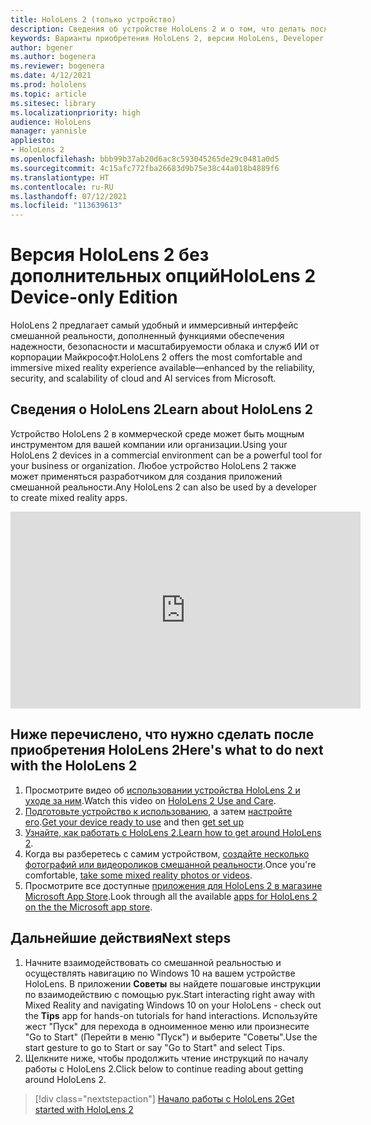 ```yaml
---
title: HoloLens 2 (только устройство)
description: Сведения об устройстве HoloLens 2 и о том, что делать после получения устройства.
keywords: Варианты приобретения HoloLens 2, версии HoloLens, Developer Edition
author: bgener
ms.author: bogenera
ms.reviewer: bogenera
ms.date: 4/12/2021
ms.prod: hololens
ms.topic: article
ms.sitesec: library
ms.localizationpriority: high
audience: HoloLens
manager: yannisle
appliesto:
- HoloLens 2
ms.openlocfilehash: bbb99b37ab20d6ac8c593045265de29c0481a0d5
ms.sourcegitcommit: 4c15afc772fba26683d9b75e38c44a018b4889f6
ms.translationtype: HT
ms.contentlocale: ru-RU
ms.lasthandoff: 07/12/2021
ms.locfileid: "113639613"
---
```

# <a name="hololens-2-device-only-edition"></a><span data-ttu-id="39840-104">Версия HoloLens 2 без дополнительных опций</span><span class="sxs-lookup"><span data-stu-id="39840-104">HoloLens 2 Device-only Edition</span></span>

<span data-ttu-id="39840-105">HoloLens 2 предлагает самый удобный и иммерсивный интерфейс смешанной реальности, дополненный функциями обеспечения надежности, безопасности и масштабируемости облака и служб ИИ от корпорации Майкрософт.</span><span class="sxs-lookup"><span data-stu-id="39840-105">HoloLens 2 offers the most comfortable and immersive mixed reality experience available—enhanced by the reliability, security, and scalability of cloud and AI services from Microsoft.</span></span>

## <a name="learn-about-hololens-2"></a><span data-ttu-id="39840-106">Сведения о HoloLens 2</span><span class="sxs-lookup"><span data-stu-id="39840-106">Learn about HoloLens 2</span></span>
<span data-ttu-id="39840-107">Устройство HoloLens 2 в коммерческой среде может быть мощным инструментом для вашей компании или организации.</span><span class="sxs-lookup"><span data-stu-id="39840-107">Using your HoloLens 2 devices in a commercial environment can be a powerful tool for your business or organization.</span></span> <span data-ttu-id="39840-108">Любое устройство HoloLens 2 также может применяться разработчиком для создания приложений смешанной реальности.</span><span class="sxs-lookup"><span data-stu-id="39840-108">Any HoloLens 2 can also be used by a developer to create mixed reality apps.</span></span>

<iframe width="560" height="315" src="https://www.youtube.com/embed/XwOnHqiNAeU" frameborder="0" allow="accelerometer; autoplay; clipboard-write; encrypted-media; gyroscope; picture-in-picture" allowfullscreen></iframe>

## <a name="heres-what-to-do-next-with-the-hololens-2"></a><span data-ttu-id="39840-109">Ниже перечислено, что нужно сделать после приобретения HoloLens 2</span><span class="sxs-lookup"><span data-stu-id="39840-109">Here's what to do next with the HoloLens 2</span></span>

1. <span data-ttu-id="39840-110">Просмотрите видео об [использовании устройства HoloLens 2 и уходе за ним](/hololens/hololens2-maintenance##HoloLens-2-Use-and-Care).</span><span class="sxs-lookup"><span data-stu-id="39840-110">Watch this video on [HoloLens 2 Use and Care](/hololens/hololens2-maintenance##HoloLens-2-Use-and-Care).</span></span>
1. <span data-ttu-id="39840-111">[Подготовьте устройство к использованию](/hololens/hololens2-setup), а затем [настройте его](/hololens/hololens2-start).</span><span class="sxs-lookup"><span data-stu-id="39840-111">[Get your device ready to use](/hololens/hololens2-setup) and then [get set up](/hololens/hololens2-start)</span></span>
1. <span data-ttu-id="39840-112">[Узнайте, как работать с HoloLens 2.](/hololens/holographic-home)</span><span class="sxs-lookup"><span data-stu-id="39840-112">[Learn how to get around HoloLens 2](/hololens/holographic-home).</span></span>
1. <span data-ttu-id="39840-113">Когда вы разберетесь с самим устройством, [создайте несколько фотографий или видеороликов смешанной реальности](/hololens/holographic-photos-and-videos).</span><span class="sxs-lookup"><span data-stu-id="39840-113">Once you're comfortable, [take some mixed reality photos or videos](/hololens/holographic-photos-and-videos).</span></span>
1. <span data-ttu-id="39840-114">Просмотрите все доступные [приложения для HoloLens 2 в магазине Microsoft App Store](/hololens/holographic-store-apps).</span><span class="sxs-lookup"><span data-stu-id="39840-114">Look through all the available [apps for HoloLens 2 on the the Microsoft app store](/hololens/holographic-store-apps).</span></span>

## <a name="next-steps"></a><span data-ttu-id="39840-115">Дальнейшие действия</span><span class="sxs-lookup"><span data-stu-id="39840-115">Next steps</span></span>

1. <span data-ttu-id="39840-116">Начните взаимодействовать со смешанной реальностью и осуществлять навигацию по Windows 10 на вашем устройстве HoloLens. В приложении **Советы** вы найдете пошаговые инструкции по взаимодействию с помощью рук.</span><span class="sxs-lookup"><span data-stu-id="39840-116">Start interacting right away with Mixed Reality and navigating Windows 10 on your HoloLens - check out the **Tips** app for hands-on tutorials for hand interactions.</span></span> <span data-ttu-id="39840-117">Используйте жест "Пуск" для перехода в одноименное меню или произнесите "Go to Start" (Перейти в меню "Пуск") и выберите "Советы".</span><span class="sxs-lookup"><span data-stu-id="39840-117">Use the start gesture to go to Start or say "Go to Start" and select Tips.</span></span>
1. <span data-ttu-id="39840-118">Щелкните ниже, чтобы продолжить чтение инструкций по началу работы с HoloLens 2.</span><span class="sxs-lookup"><span data-stu-id="39840-118">Click below to continue reading about getting around HoloLens 2.</span></span>

> [!div class="nextstepaction"]
> [<span data-ttu-id="39840-119">Начало работы с HoloLens 2</span><span class="sxs-lookup"><span data-stu-id="39840-119">Get started with HoloLens 2</span></span>](hololens2-basic-usage.md)